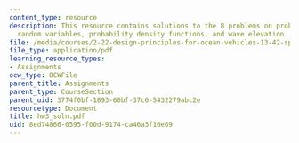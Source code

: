 ```yaml
---
content_type: resource
description: This resource contains solutions to the 8 problems on probability review,
  random variables, probability density functions, and wave elevation.
file: /media/courses/2-22-design-principles-for-ocean-vehicles-13-42-spring-2005/8ed748660595f00d9174ca46a3f10e69_hw3_soln.pdf
file_type: application/pdf
learning_resource_types:
- Assignments
ocw_type: OCWFile
parent_title: Assignments
parent_type: CourseSection
parent_uid: 3774f0bf-1893-60bf-37c6-5432279abc2e
resourcetype: Document
title: hw3_soln.pdf
uid: 8ed74866-0595-f00d-9174-ca46a3f10e69
---
```


